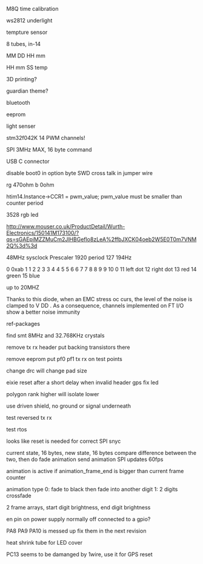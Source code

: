 M8Q time calibration

ws2812 underlight

tempture sensor

8 tubes, in-14

MM DD HH mm

HH mm SS temp

3D printing?

guardian theme?

bluetooth

eeprom

light senser

stm32f042K 14 PWM channels!

SPI 3MHz MAX, 16 byte command

USB C connector

disable boot0 in option byte 
SWD cross talk in jumper wire

rg 470ohm
b 0ohm

htim14.Instance->CCR1 = pwm_value;
pwm_value must be smaller than counter period

3528 rgb led

http://www.mouser.co.uk/ProductDetail/Wurth-Electronics/150141M173100/?qs=sGAEpiMZZMuCm2JlHBGeflo8zLeA%2ffbJXCK04oeb2W5E0T0m7VNM2Q%3d%3d

48MHz sysclock
Prescaler 1920
period 127
194Hz

0		0xab
1		1
2		2
3		3
4		4
5		5
6		6
7		7
8		8
9		9
10		0
11		left dot
12		right dot
13		red
14		green
15		blue

up to 20MHZ

Thanks to this diode, when an EMC stress oc
curs, the level of the noise is clamped to V
DD
. 
As a consequence, channels implemented on FT I/O show a better noise immunity

ref-packages

find smt 8MHz and 32.768KHz crystals

remove tx rx header put backing transistors there

remove eeprom 
put pf0 pf1 tx rx on test points

change drc will change pad size

eixie reset after a short delay when invalid header
gps fix led

polygon rank higher will isolate lower

use driven shield, no ground or signal underneath

test reversed tx rx

test rtos

looks like reset is needed for correct SPI snyc

current state, 16 bytes,
new state, 16 bytes
compare difference between the two, then do fade animation
send animation SPI updates 60fps

animation is active if animation_frame_end is bigger than current frame counter

animation type
0: fade to black then fade into another digit
1: 2 digits crossfade

2 frame arrays, start digit brightness, end digit brightness

en pin on power supply normally off connected to a gpio?

PA8 PA9 PA10 is messed up fix them in the next revision

heat shrink tube for LED cover

PC13 seems to be damanged by 1wire, use it for GPS reset
